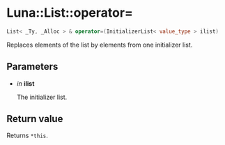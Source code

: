# Luna::List::operator=

```c++
List< _Ty, _Alloc > & operator=(InitializerList< value_type > ilist)
```

Replaces elements of the list by elements from one initializer list. 



## Parameters
* *in* **ilist**

    The initializer list. 

## Return value
Returns `*this`. 


